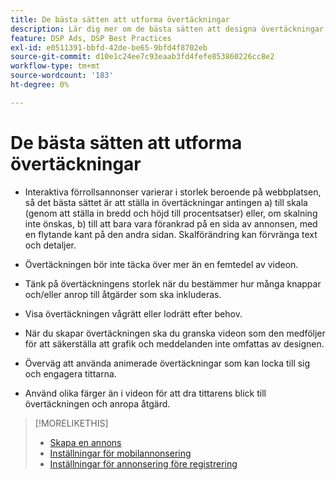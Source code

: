 ```yaml
---
title: De bästa sätten att utforma övertäckningar
description: Lär dig mer om de bästa sätten att designa övertäckningar i era annonser.
feature: DSP Ads, DSP Best Practices
exl-id: e0511391-bbfd-42de-be65-9bfd4f8702eb
source-git-commit: d10e1c24ee7c93eaab3fd4fefe853860226cc8e2
workflow-type: tm+mt
source-wordcount: '183'
ht-degree: 0%

---
```


# De bästa sätten att utforma övertäckningar

* Interaktiva förrollsannonser varierar i storlek beroende på webbplatsen, så det bästa sättet är att ställa in övertäckningar antingen a) till skala (genom att ställa in bredd och höjd till procentsatser) eller, om skalning inte önskas, b) till att bara vara förankrad på en sida av annonsen, med en flytande kant på den andra sidan. Skalförändring kan förvränga text och detaljer.

* Övertäckningen bör inte täcka över mer än en femtedel av videon.

* Tänk på övertäckningens storlek när du bestämmer hur många knappar och/eller anrop till åtgärder som ska inkluderas.

* Visa övertäckningen vågrätt eller lodrätt efter behov.

* När du skapar övertäckningen ska du granska videon som den medföljer för att säkerställa att grafik och meddelanden inte omfattas av designen.

* Överväg att använda animerade övertäckningar som kan locka till sig och engagera tittarna.

* Använd olika färger än i videon för att dra tittarens blick till övertäckningen och anropa åtgärd.

>[!MORELIKETHIS]
>
>* [Skapa en annons](ad-create.md)
>* [Inställningar för mobilannonsering](ad-settings-mobile.md)
>* [Inställningar för annonsering före registrering](ad-settings-pre-roll.md)


